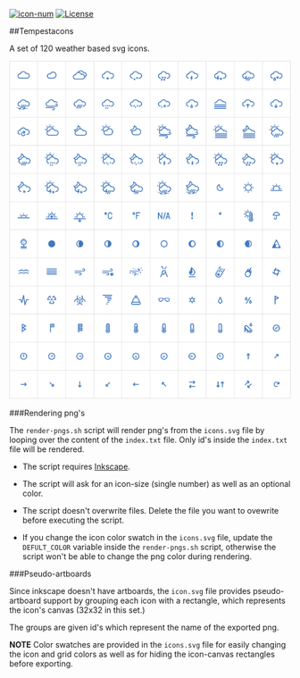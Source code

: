 [![icon-num](https://img.shields.io/badge/icons-120-blue.svg?style=flat-square)](#)
[![ License ](https://img.shields.io/badge/license-CC--BY--SA--4.0--intl-brightgreen.svg?style=flat-square)](LICENSE)

##Tempestacons

A set of 120 weather based svg icons.

![preview](preview.png)

###Rendering png's

The `render-pngs.sh` script will render png's from the `icons.svg` file by looping over the content of the `index.txt` file. Only id's inside the `index.txt` file will  be rendered.

* The script requires [Inkscape](https://inkscape.org/en/).

* The script will ask for an icon-size (single number) as well as an optional color.

* The script doesn't overwrite files. Delete the file you want to ovewrite before executing the script.

* If you change the icon color swatch in the `icons.svg` file, update the `DEFULT_COLOR` variable inside the `render-pngs.sh` script, otherwise the script won't be able to change the png color during rendering. 

###Pseudo-artboards

Since inkscape doesn't have artboards, the `icon.svg` file provides pseudo-artboard support by grouping each icon with a rectangle, which represents the icon's canvas (32x32 in this set.)

The groups are given id's which represent the name of the exported png.

**NOTE** Color swatches are provided in the `icons.svg` file for easily changing the icon and grid colors as well as for hiding the icon-canvas rectangles before exporting.
